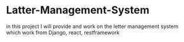 # Latter-Management-System
in this project I will provide and work on the letter management system which work from Django, react, restframework
